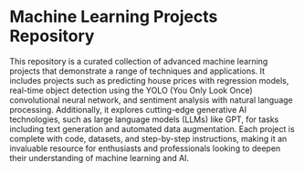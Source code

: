 # Machine Learning Projects Repository
This repository is a curated collection of advanced machine learning projects that demonstrate a range of techniques and applications. It includes projects such as predicting house prices with regression models, real-time object detection using the YOLO (You Only Look Once) convolutional neural network, and sentiment analysis with natural language processing. Additionally, it explores cutting-edge generative AI technologies, such as large language models (LLMs) like GPT, for tasks including text generation and automated data augmentation. Each project is complete with code, datasets, and step-by-step instructions, making it an invaluable resource for enthusiasts and professionals looking to deepen their understanding of machine learning and AI.

